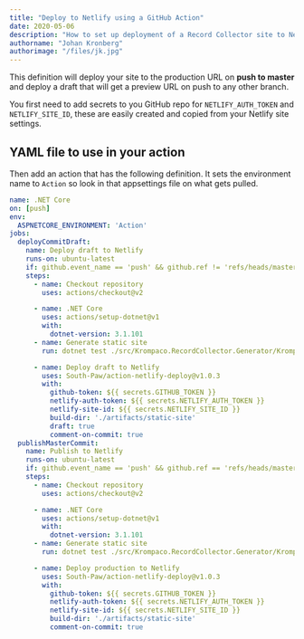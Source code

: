```yaml
---
title: "Deploy to Netlify using a GitHub Action"
date: 2020-05-06
description: "How to set up deployment of a Record Collector site to Netlify using a GitHub Action."
authorname: "Johan Kronberg"
authorimage: "/files/jk.jpg"
---
```

This definition will deploy your site to the production URL on **push to master** and deploy a draft that will get a preview URL on push to any other branch.
<!--more-->
You first need to add secrets to you GitHub repo for `NETLIFY_AUTH_TOKEN` and `NETLIFY_SITE_ID`, these are easily created and copied from your Netlify site settings.

## YAML file to use in your action

Then add an action that has the following definition. It sets the environment name to `Action` so look in that appsettings file on what gets pulled.

```yml
name: .NET Core
on: [push]
env:
  ASPNETCORE_ENVIRONMENT: 'Action'
jobs:
  deployCommitDraft:
    name: Deploy draft to Netlify
    runs-on: ubuntu-latest
    if: github.event_name == 'push' && github.ref != 'refs/heads/master'
    steps:
      - name: Checkout repository
        uses: actions/checkout@v2

      - name: .NET Core
        uses: actions/setup-dotnet@v1
        with:
          dotnet-version: 3.1.101
      - name: Generate static site
        run: dotnet test ./src/Krompaco.RecordCollector.Generator/Krompaco.RecordCollector.Generator.csproj --logger "console;verbosity=detailed"

      - name: Deploy draft to Netlify
        uses: South-Paw/action-netlify-deploy@v1.0.3
        with:
          github-token: ${{ secrets.GITHUB_TOKEN }}
          netlify-auth-token: ${{ secrets.NETLIFY_AUTH_TOKEN }}
          netlify-site-id: ${{ secrets.NETLIFY_SITE_ID }}
          build-dir: './artifacts/static-site'
          draft: true
          comment-on-commit: true
  publishMasterCommit:
    name: Publish to Netlify
    runs-on: ubuntu-latest
    if: github.event_name == 'push' && github.ref == 'refs/heads/master'
    steps:
      - name: Checkout repository
        uses: actions/checkout@v2

      - name: .NET Core
        uses: actions/setup-dotnet@v1
        with:
          dotnet-version: 3.1.101
      - name: Generate static site
        run: dotnet test ./src/Krompaco.RecordCollector.Generator/Krompaco.RecordCollector.Generator.csproj --logger "console;verbosity=detailed"

      - name: Deploy production to Netlify
        uses: South-Paw/action-netlify-deploy@v1.0.3
        with:
          github-token: ${{ secrets.GITHUB_TOKEN }}
          netlify-auth-token: ${{ secrets.NETLIFY_AUTH_TOKEN }}
          netlify-site-id: ${{ secrets.NETLIFY_SITE_ID }}
          build-dir: './artifacts/static-site'
          comment-on-commit: true
```
